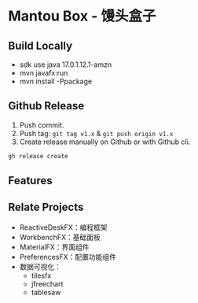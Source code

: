 # Mantou Box - 馒头盒子

## Build Locally

- sdk use java 17.0.1.12.1-amzn
- mvn javafx:run
- mvn install -Ppackage

## Github Release

1. Push commit.
2. Push tag: `git tag v1.x` & `git push origin v1.x`
3. Create release manually on Github or with Github cli.

```sh
gh release create 
```

## Features

## Relate Projects

- ReactiveDeskFX：编程框架
- WorkbenchFX：基础面板
- MaterialFX：界面组件
- PreferencesFX：配置功能组件
- 数据可视化：
  - tilesfx
  - jfreechart
  - tablesaw

